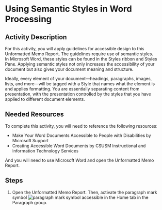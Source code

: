 # Using Semantic Styles in Word Processing

## Activity Description
For this activity, you will apply guidelines for accessible design to this Unformatted Memo Report. The guidelines require use of semantic styles. In Microsoft Word, these styles can be found in the Styles ribbon and Styles Pane. Applying semantic styles not only increases the accessibility of your document but also gives your document meaning and structure. 

Ideally, every element of your document—headings, paragraphs, images, lists, and more—will be tagged with a Style that names what the element is and applies formatting. You are essentially separating content from presentation, with the presentation controlled by the styles that you have applied to different document elements.

## Needed Resources
To complete this activity, you will need to reference the following resources:
* Make Your Word Documents Accessible to People with Disabilities by Microsoft Support
* Creating Accessible Word Documents by CSUSM Instructional and Information Technology Services

And you will need to use Microsoft Word and open the Unformatted Memo Report.

## Steps

1. Open the Unformatted Memo Report. Then, activate the paragraph mark symbol ![paragraph mark symbol](images/paramark.jpg) accessible in the Home tab in the Paragraph group.
